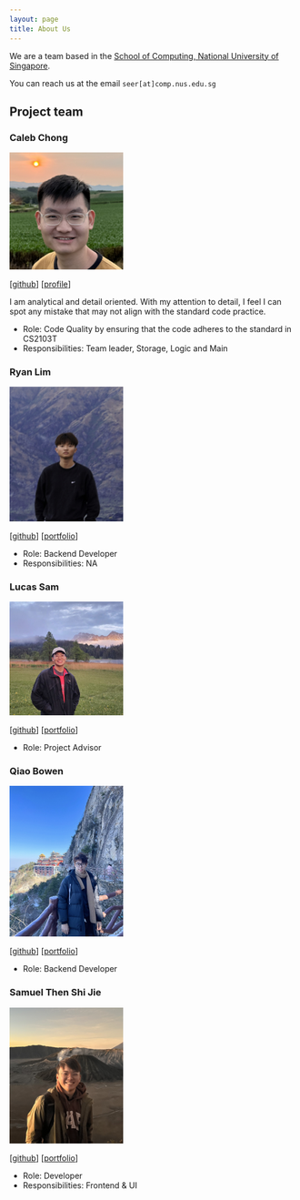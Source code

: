 ```yaml
---
layout: page
title: About Us
---
```


We are a team based in the [School of Computing, National University of Singapore](https://www.comp.nus.edu.sg).

You can reach us at the email `seer[at]comp.nus.edu.sg`

## Project team
### Caleb Chong
<img src="images/calebchongsj.png" width="200px">

[[github](http://github.com/calebchongsj)]
[[profile](members/calebchong.md)]

I am analytical and detail oriented. With my attention to detail, I feel I can spot any
mistake that may not align with the standard code practice.

* Role: Code Quality by ensuring that the code adheres to the standard in CS2103T
* Responsibilities: Team leader, Storage, Logic and Main

### Ryan Lim

<img src="images/ryenl.png" width="200px">

[[github](https://github.com/ryenl)]
[[portfolio](team/johndoe.md)]

* Role: Backend Developer 
* Responsibilities: NA

### Lucas Sam

<img src="images/yikyak02.png" width="200px">

[[github](http://github.com/yikyak02)]
[[portfolio](./members/lucas.md)]

* Role: Project Advisor
### Qiao Bowen

<img src="images/bbryant824.png" width="200px">

[[github](http://github.com/bbryant824)] [[portfolio](team/bowen.md)]

* Role: Backend Developer

### Samuel Then Shi Jie

<img src="images/samuelthen.png" width="200px">

[[github](http://github.com/samuelthen)]
[[portfolio](members/samuelthen.md)]

* Role: Developer
* Responsibilities: Frontend & UI
